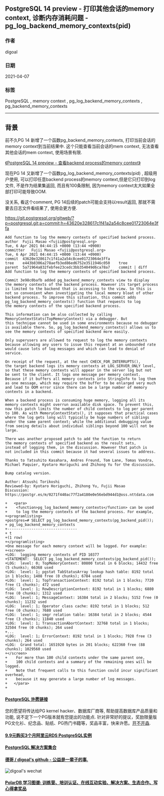 ## PostgreSQL 14 preview - 打印其他会话的memory context, 诊断内存消耗问题 - pg_log_backend_memory_contexts(pid)      
              
### 作者              
digoal              
              
### 日期              
2021-04-07               
              
### 标签              
PostgreSQL , memory context , pg_log_backend_memory_contexts , pg_backend_memory_contexts                    
              
----              
              
## 背景          
前不久PG 14 新增了一个函数pg_backend_memory_contexts, 打印当前会话的memory context到当前结果中. 这个只能查看当前会话的mem context, 无法查看其他会话的mem context, 使用场景有限.  
  
[《PostgreSQL 14 preview - 查看backend process的memory context》](../202011/20201110_01.md)    
  
现在PG 14 又新增了一个函数pg_log_backend_memory_contexts(pid)  , 超级用户使用, 可以打印任意backend process的memory context,但是它只打印到log 文件, 不是作为结果集返回, 而且有100条限制, 因为memory context太大如果全部打印可能导致OOM.   
  
没关系, 看这个comment, PG 14后续的patch可能会支持以result返回, 那就不需要去日志文件看结果了, 使用会更方便.   
  
https://git.postgresql.org/gitweb/?p=postgresql.git;a=commit;h=43620e328617c1f41a2a54c8cee01723064e3ffa  
  
```  
Add function to log the memory contexts of specified backend process.  
author	Fujii Masao <fujii@postgresql.org>	  
Tue, 6 Apr 2021 04:44:15 +0000 (13:44 +0900)  
committer	Fujii Masao <fujii@postgresql.org>	  
Tue, 6 Apr 2021 04:44:15 +0000 (13:44 +0900)  
commit	43620e328617c1f41a2a54c8cee01723064e3ffa  
tree	e443b8306a278aefb3ed86ed6752e3511946c050	tree  
parent	5a71964a832febfee23cedc3bb354049d6ca78a7	commit | diff  
Add function to log the memory contexts of specified backend process.  
  
Commit 3e98c0bafb added pg_backend_memory_contexts view to display  
the memory contexts of the backend process. However its target process  
is limited to the backend that is accessing to the view. So this is  
not so convenient when investigating the local memory bloat of other  
backend process. To improve this situation, this commit adds  
pg_log_backend_memory_contexts() function that requests to log  
the memory contexts of the specified backend process.  
  
This information can be also collected by calling  
MemoryContextStats(TopMemoryContext) via a debugger. But  
this technique cannot be used in some environments because no debugger  
is available there. So, pg_log_backend_memory_contexts() allows us to  
see the memory contexts of specified backend more easily.  
  
Only superusers are allowed to request to log the memory contexts  
because allowing any users to issue this request at an unbounded rate  
would cause lots of log messages and which can lead to denial of service.  
  
On receipt of the request, at the next CHECK_FOR_INTERRUPTS(),  
the target backend logs its memory contexts at LOG_SERVER_ONLY level,  
so that these memory contexts will appear in the server log but not  
be sent to the client. It logs one message per memory context.  
Because if it buffers all memory contexts into StringInfo to log them  
as one message, which may require the buffer to be enlarged very much  
and lead to OOM error since there can be a large number of memory  
contexts in a backend.  
  
When a backend process is consuming huge memory, logging all its  
memory contexts might overrun available disk space. To prevent this,  
now this patch limits the number of child contexts to log per parent  
to 100. As with MemoryContextStats(), it supposes that practical cases  
where the log gets long will typically be huge numbers of siblings  
under the same parent context; while the additional debugging value  
from seeing details about individual siblings beyond 100 will not be large.  
  
There was another proposed patch to add the function to return  
the memory contexts of specified backend as the result sets,  
instead of logging them, in the discussion. However that patch is  
not included in this commit because it had several issues to address.  
  
Thanks to Tatsuhito Kasahara, Andres Freund, Tom Lane, Tomas Vondra,  
Michael Paquier, Kyotaro Horiguchi and Zhihong Yu for the discussion.  
  
Bump catalog version.  
  
Author: Atsushi Torikoshi  
Reviewed-by: Kyotaro Horiguchi, Zhihong Yu, Fujii Masao  
Discussion: https://postgr.es/m/0271f440ac77f2a4180e0e56ebd944d1@oss.nttdata.com  
```  
  
```  
+   <para>  
+    <function>pg_log_backend_memory_contexts</function> can be used  
+    to log the memory contexts of the backend process. For example,  
+<programlisting>  
+postgres=# SELECT pg_log_backend_memory_contexts(pg_backend_pid());  
+ pg_log_backend_memory_contexts   
+--------------------------------  
+ t  
+(1 row)  
+</programlisting>  
+One message for each memory context will be logged. For example:  
+<screen>  
+LOG:  logging memory contexts of PID 10377  
+STATEMENT:  SELECT pg_log_backend_memory_contexts(pg_backend_pid());  
+LOG:  level: 0; TopMemoryContext: 80800 total in 6 blocks; 14432 free (5 chunks); 66368 used  
+LOG:  level: 1; pgstat TabStatusArray lookup hash table: 8192 total in 1 blocks; 1408 free (0 chunks); 6784 used  
+LOG:  level: 1; TopTransactionContext: 8192 total in 1 blocks; 7720 free (1 chunks); 472 used  
+LOG:  level: 1; RowDescriptionContext: 8192 total in 1 blocks; 6880 free (0 chunks); 1312 used  
+LOG:  level: 1; MessageContext: 16384 total in 2 blocks; 5152 free (0 chunks); 11232 used  
+LOG:  level: 1; Operator class cache: 8192 total in 1 blocks; 512 free (0 chunks); 7680 used  
+LOG:  level: 1; smgr relation table: 16384 total in 2 blocks; 4544 free (3 chunks); 11840 used  
+LOG:  level: 1; TransactionAbortContext: 32768 total in 1 blocks; 32504 free (0 chunks); 264 used  
+...  
+LOG:  level: 1; ErrorContext: 8192 total in 1 blocks; 7928 free (3 chunks); 264 used  
+LOG:  Grand total: 1651920 bytes in 201 blocks; 622360 free (88 chunks); 1029560 used  
+</screen>  
+    For more than 100 child contexts under the same parent one,  
+    100 child contexts and a summary of the remaining ones will be logged.  
+    Note that frequent calls to this function could incur significant overhead,  
+    because it may generate a large number of log messages.  
+   </para>  
+  
```  
  
  
      
  
#### [PostgreSQL 许愿链接](https://github.com/digoal/blog/issues/76 "269ac3d1c492e938c0191101c7238216")
您的愿望将传达给PG kernel hacker、数据库厂商等, 帮助提高数据库产品质量和功能, 说不定下一个PG版本就有您提出的功能点. 针对非常好的提议，奖励限量版PG文化衫、纪念品、贴纸、PG热门书籍等，奖品丰富，快来许愿。[开不开森](https://github.com/digoal/blog/issues/76 "269ac3d1c492e938c0191101c7238216").  
  
  
#### [9.9元购买3个月阿里云RDS PostgreSQL实例](https://www.aliyun.com/database/postgresqlactivity "57258f76c37864c6e6d23383d05714ea")
  
  
#### [PostgreSQL 解决方案集合](https://yq.aliyun.com/topic/118 "40cff096e9ed7122c512b35d8561d9c8")
  
  
#### [德哥 / digoal's github - 公益是一辈子的事.](https://github.com/digoal/blog/blob/master/README.md "22709685feb7cab07d30f30387f0a9ae")
  
  
![digoal's wechat](../pic/digoal_weixin.jpg "f7ad92eeba24523fd47a6e1a0e691b59")
  
  
#### [PolarDB 学习图谱: 训练营、培训认证、在线互动实验、解决方案、生态合作、写心得拿奖品](https://www.aliyun.com/database/openpolardb/activity "8642f60e04ed0c814bf9cb9677976bd4")
  
